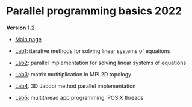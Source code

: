# Parallel programming basics 2022

**Version 1.2**

- [Main page](https://ssd.sscc.ru/ru/chair/nsu/parallel-programming)

- [Lab1](https://ssd.sscc.ru/sites/default/files/content/attach/343/parallel_lab1_2020.pdf): iterative methods for solving linear systems of equations

- [Lab2](https://ssd.sscc.ru/sites/default/files/content/attach/343/parallel_lab2_2020.pdf): parallel implementation
for solving linear systems of equations

- [Lab3](https://ssd.sscc.ru/sites/default/files/content/attach/343/parallel_lab3_2020.pdf): matrix mutltiplication in MPI 2D topology

- [Lab4](https://ssd.sscc.ru/sites/default/files/content/attach/343/parallel_lab4_2020.pdf): 3D Jacobi method parallel implementation

- [Lab5](https://ssd.sscc.ru/ru/content/opplabs/loadbalancing): multithread app programming. POSIX threads
